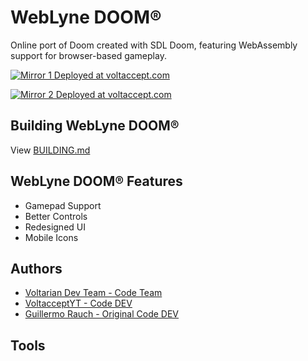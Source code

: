 # WebLyne DOOM®

Online port of Doom created with SDL Doom, featuring WebAssembly support for browser-based gameplay.

[<img alt="Mirror 1 Deployed at voltaccept.com" src="https://img.shields.io/badge/Mirror 1-voltaccept.com-%3CCOLOR%3E?color=2bc154">](https://voltarius.voltaccept.com/weblyne.doom/)

[<img alt="Mirror 2 Deployed at voltaccept.com" src="https://img.shields.io/badge/Mirror 2-github.io-%3CCOLOR%3E?color=47a695">](https://voltarian-dev-team.github.io/WebLyne.Doom/)

## Building WebLyne DOOM®
View [BUILDING.md](./BUILDING.md)

## WebLyne DOOM® Features

- Gamepad Support
- Better Controls
- Redesigned UI
- Mobile Icons

## Authors

- [Voltarian Dev Team - Code Team](https://www.github.com/voltarian-dev-team/)
- [VoltacceptYT - Code DEV](https://github.com/voltacceptyt/)
- [Guillermo Rauch - Original Code DEV](https://github.com/rauchg/)

## Tools
[](https://github.com/SamKirkland/FTP-Deploy-Action)